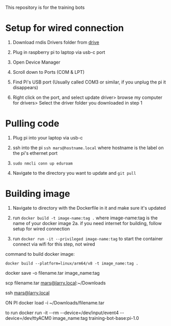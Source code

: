 This repository is for the training bots


# Setup for wired connection
1. Download rndis Drivers folder from [drive](https://drive.google.com/drive/folders/1iG192wNeSPvb9UlEwjJTGAYXjVNH1b7i?usp=drive_link)

2. Plug in raspberry pi to laptop via usb-c port

3. Open Device Manager

4. Scroll down to Ports (COM & LPT)

5. Find Pi's USB port (Usually called COM3 or similar, if you unplug the pi it disappears)

6. Right click on the port, and select update driver> browse my computer for drivers> Select the driver folder you downloaded in step 1


# Pulling code
1. Plug pi into your laptop via usb-c

2. ssh into the pi
`ssh mars@hostname.local` where hostname is the label on the pi's ethernet port

3. `sudo nmcli conn up eduroam`

4. Navigate to the directory you want to update and `git pull`


# Building image
1. Navigate to directory with the Dockerfile in it and make sure it's updated

2. run `docker build -t image-name:tag .` where image-name:tag is the name of your docker image
2a. if you need internet for building, follow setup for wired connection

3. run `docker run -it --privileged image-name:tag` to start the container
connect via wifi for this step, not wired



command to build docker image:
```
docker build --platform=linux/arm64/v8 -t image_name:tag .
```

docker save -o filename.tar image_name:tag

scp filename.tar mars@larry.local:~/Downloads



ssh mars@larry.local

ON PI
docker load -i ~/Downloads/filename.tar

to run
docker run -it --rm --device=/dev/input/event4 --device=/dev/ttyACM0 image_name:tag
                                                                     training-bot-base:pi-1.0